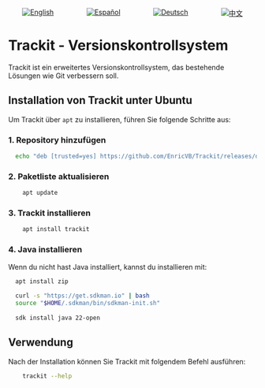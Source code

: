 
<p align="center" style="display: flex; justify-content: space-around; gap: 10px;">
  <a href="https://github.com/EnricVB/Trackit/tree/master/docs/README_en.md">
    <img src="https://img.shields.io/badge/lang-en-red.svg" alt="English">
  </a>
  <a href="https://github.com/EnricVB/Trackit/tree/master/docs/README_es.md">
    <img src="https://img.shields.io/badge/lang-es-yellow.svg" alt="Español">
  </a>
  <a href="https://github.com/EnricVB/Trackit/tree/master/docs/README_de.md">
    <img src="https://img.shields.io/badge/lang-de-blue.svg" alt="Deutsch">
  </a>
  <a href="https://github.com/EnricVB/Trackit/tree/master/docs/README_zh.md">
    <img src="https://img.shields.io/badge/lang-zh--cn-orange.svg" alt="中文">
  </a>
</p>

# Trackit - Versionskontrollsystem

Trackit ist ein erweitertes Versionskontrollsystem, das bestehende Lösungen wie Git verbessern soll. 

## Installation von Trackit unter Ubuntu

Um Trackit über `apt` zu installieren, führen Sie folgende Schritte aus:

### 1. Repository hinzufügen
```bash
  echo "deb [trusted=yes] https://github.com/EnricVB/Trackit/releases/download/VERSION_TO_DOWNLOAD ./" | tee /etc/apt/sources.list.d/trackit.list
```

### 2. Paketliste aktualisieren
```bash
    apt update
```

### 3. Trackit installieren
```bash
    apt install trackit
```

### 4. Java installieren
Wenn du nicht hast Java installiert, kannst du installieren mit:
```bash
  apt install zip
    
  curl -s "https://get.sdkman.io" | bash
  source "$HOME/.sdkman/bin/sdkman-init.sh"
    
  sdk install java 22-open
```

## Verwendung
Nach der Installation können Sie Trackit mit folgendem Befehl ausführen:
```bash
    trackit --help
```
